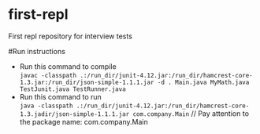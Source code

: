 # first-repl
First repl repository for interview tests

#Run instructions
* Run this command to compile \
```javac -classpath .:/run_dir/junit-4.12.jar:/run_dir/hamcrest-core-1.3.jar:/run_dir/json-simple-1.1.1.jar -d . Main.java MyMath.java TestJunit.java TestRunner.java```
* Run this command to run \
```java -classpath .:/run_dir/junit-4.12.jar:/run_dir/hamcrest-core-1.3.jadir/json-simple-1.1.1.jar com.company.Main```
// Pay attention to the package name: com.company.Main
